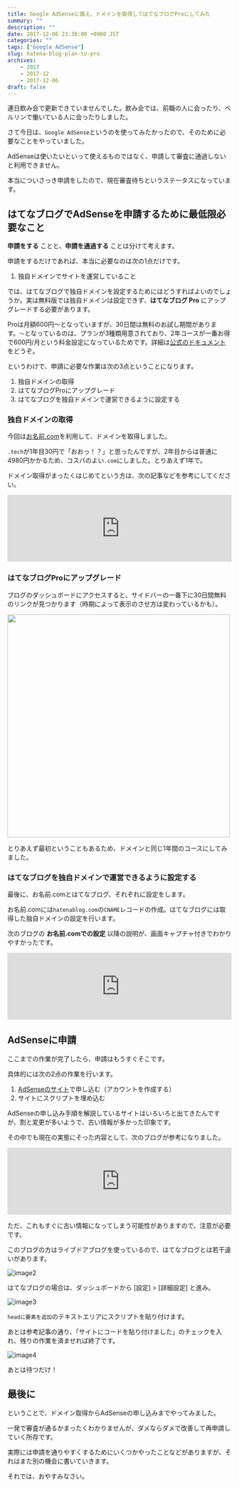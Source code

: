```yaml
---
title: Google AdSenseに備え、ドメインを取得してはてなブログProにしてみた
summary: ""
description: ""
date: 2017-12-06 23:30:00 +0900 JST
categories: ""
tags: ["Google AdSense"]
slug: hatena-blog-plan-to-pro
archives:
    - 2017
    - 2017-12
    - 2017-12-06
draft: false
---
```


連日飲み会で更新できていませんでした。飲み会では、前職の人に会ったり、ベルリンで働いている人に会ったりしました。

さて今日は、`Google AdSense`というのを使ってみたかったので、そのために必要なことをやっていました。

AdSenseは使いたいといって使えるものではなく、申請して審査に通過しないと利用できません。

本当についさっき申請をしたので、現在審査待ちというステータスになっています。

## はてなブログでAdSenseを申請するために最低限必要なこと

**申請をする** ことと、**申請を通過する** ことは分けて考えます。

申請をするだけであれば、本当に必要なのは次の1点だけです。

1.  独自ドメインでサイトを運営していること

では、はてなブログで独自ドメインを設定するためにはどうすればよいのでしょうか。実は無料版では独自ドメインは設定できず、**はてなブログ Pro** にアップグレードする必要があります。

Proは月額600円〜となっていますが、30日間は無料のお試し期間があります。`〜`となっているのは、プランが3種類用意されており、2年コースが一番お得で600円/月という料金設定になっているためです。詳細は[公式のドキュメント](http://hatenablog.com/guide/pro)をどうぞ。

というわけで、申請に必要な作業は次の3点ということになります。

1.  独自ドメインの取得
2.  はてなブログProにアップグレード
3.  はてなブログを独自ドメインで運営できるように設定する

### 独自ドメインの取得

今回は[お名前.com](https://www.onamae.com/)を利用して、ドメインを取得しました。

`.tech`が1年目30円で「おおっ！？」と思ったんですが、2年目からは普通に4980円かかるため、コスパのよい`.com`にしました。とりあえず1年で。

ドメイン取得がまったくはじめてという方は、次の記事などを参考にしてください。

<iframe class="hatenablogcard" style="width:100%;" frameborder="0" scrolling="no" src="https://hatenablog-parts.com/embed?url=https://jisedai-lab.com/onamae-com-original-domain/"></iframe>

### はてなブログProにアップグレード

ブログのダッシュボードにアクセスすると、サイドバーの一番下に30日間無料のリンクが見つかります（時期によって表示のさせ方は変わっているかも）。

<img src="/images/20171206/20171206_hatena-blog-plan-to-pro_01.png" style="height: 500px; width: auto;">

とりあえず最初ということもあるため、ドメインと同じ1年間のコースにしてみました。

### はてなブログを独自ドメインで運営できるように設定する

最後に、お名前.comとはてなブログ、それぞれに設定をします。

お名前.comには`hatenablog.com`の`CNAME`レコードの作成。はてなブログには取得した独自ドメインの設定を行います。

次のブログの **お名前.comでの設定** 以降の説明が、画面キャプチャ付きでわかりやすかったです。

<iframe class="hatenablogcard" style="width:100%;" frameborder="0" scrolling="no" src="https://hatenablog-parts.com/embed?url=https://kototoka.com/entry/2014/07/22/Setting-hatena-own-blog-domain/"></iframe>

## AdSenseに申請

ここまでの作業が完了したら、申請はもうすぐそこです。

具体的には次の2点の作業を行います。

1.  [AdSenseのサイト](https://www.google.co.jp/adsense/start/#/?modal_active=none)で申し込む（アカウントを作成する）
2.  サイトにスクリプトを埋め込む

AdSenseの申し込み手順を解説しているサイトはいろいろと出てきたんですが、割と変更が多いようで、古い情報が多かった印象です。

その中でも現在の実態にそった内容として、次のブログが参考になりました。

<iframe class="hatenablogcard" style="width:100%;" frameborder="0" scrolling="no" src="https://hatenablog-parts.com/embed?url=https://www.tabi-lion.net/entry/adsense-sinsei"></iframe>

ただ、これもすぐに古い情報になってしまう可能性がありますので、注意が必要です。

このブログの方はライブドアブログを使っているので、はてなブログとは若干違いがあります。

![image2](/images/20171206/20171206_hatena-blog-plan-to-pro_02.png)

はてなブログの場合は、ダッシュボードから [設定] > [詳細設定] と進み。

![image3](/images/20171206/20171206_hatena-blog-plan-to-pro_03.png)

`headに要素を追加`のテキストエリアにスクリプトを貼り付けます。

あとは参考記事の通り、「サイトにコードを貼り付けました」のチェックを入れ、残りの作業を済ませれば終了です。

![image4](/images/20171206/20171206_hatena-blog-plan-to-pro_04.png)

あとは待つだけ！

## 最後に

ということで、ドメイン取得からAdSenseの申し込みまでやってみました。

一発で審査が通るかまったくわかりませんが、ダメならダメで改善して再申請していく所存です。

実際には申請を通りやすくするためにいくつかやったことなどがありますが、それはまた別の機会に書いていきます。

それでは、おやすみなさい。
